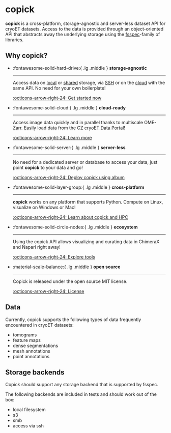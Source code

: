 # copick

**copick** is a cross-platform, storage-agnostic and server-less dataset API for cryoET datasets. Access to the data is
provided through an object-oriented API that abstracts away the underlying storage using the
[fsspec](https://filesystem-spec.readthedocs.io/en/latest/)-family of libraries.

## Why copick?

<div class="grid cards" markdown>

-   :fontawesome-solid-hard-drive:{ .lg .middle }   __storage-agnostic__

    ---

    Access data on [local](examples/setup/local.md) or [shared](examples/setup/shared.md) storage, via
    [SSH](examples/setup/ssh.md) or on the [cloud](examples/setup/aws_s3.md) with the same API. No
    need for your own boilerplate!

    [:octicons-arrow-right-24: Get started now ](quickstart.md)

-   :fontawesome-solid-cloud:{ .lg .middle }   __cloud-ready__

    ---

    Access image data quickly and in parallel thanks to multiscale OME-Zarr. Easily load data from the [CZ cryoET Data
    Portal](https://cryoetdataportal.czscience.com/)!

    [:octicons-arrow-right-24: Learn more](examples/tutorials/data_portal.md)

-   :fontawesome-solid-server:{ .lg .middle } __server-less__

    ---

    No need for a dedicated server or database to access your data, just point **copick** to your data
    and go!

    [:octicons-arrow-right-24: Deploy copick using album](examples/tutorials/album.md)

-   :fontawesome-solid-layer-group:{ .lg .middle } __cross-platform__

    ---

    **copick** works on any platform that supports Python. Compute on Linux, visualize on Windows or
    Mac!

    [:octicons-arrow-right-24: Learn about copick and HPC](examples/tutorials/hpc.md)

-   :fontawesome-solid-circle-nodes:{ .lg .middle } __ecosystem__

    ---

    Using the copick API allows visualizing and curating data in ChimeraX and Napari right away!

    [:octicons-arrow-right-24: Explore tools](tools.md)

-   :material-scale-balance:{ .lg .middle } __open source__

    ---

    Copick is released under the open source MIT license.

    [:octicons-arrow-right-24: License](https://github.com/uermel/copick/blob/main/LICENSE)

</div>

## Data

Currently, copick supports the following types of data frequently encountered in cryoET datasets:

- tomograms
- feature maps
- dense segmentations
- mesh annotations
- point annotations

## Storage backends

Copick should support any storage backend that is supported by fsspec.

The following backends are included in tests and should work out of the box:

- local filesystem
- s3
- smb
- access via ssh
